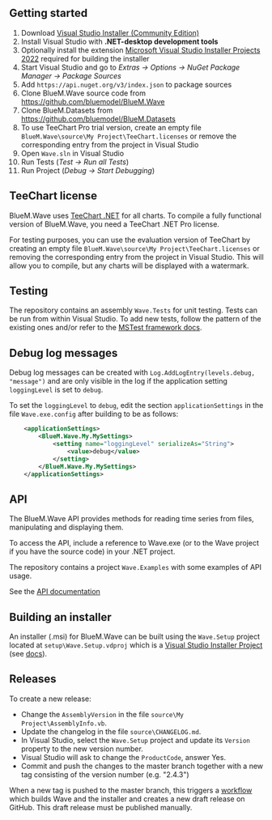 ## Getting started
1. Download [Visual Studio Installer (Community Edition)](https://visualstudio.microsoft.com/de/downloads/)
1. Install Visual Studio with **.NET-desktop development tools**
1. Optionally install the extension [Microsoft Visual Studio Installer Projects 2022](https://marketplace.visualstudio.com/items?itemName=VisualStudioClient.MicrosoftVisualStudio2022InstallerProjects) required for building the installer
1. Start Visual Studio and go to *Extras -> Options -> NuGet Package Manager -> Package Sources*
1. Add `https://api.nuget.org/v3/index.json` to package sources
1. Clone BlueM.Wave source code from https://github.com/bluemodel/BlueM.Wave
1. Clone BlueM.Datasets from https://github.com/bluemodel/BlueM.Datasets
1. To use TeeChart Pro trial version, create an empty file `BlueM.Wave\source\My Project\TeeChart.licenses` or remove the corresponding entry from the project in Visual Studio
1. Open `Wave.sln` in Visual Studio
1. Run Tests (*Test -> Run all Tests*)
1. Run Project (*Debug -> Start Debugging*)

## TeeChart license
BlueM.Wave uses [TeeChart .NET](https://www.steema.com/product/net) for all charts. To compile a fully functional version of BlueM.Wave, you need a TeeChart .NET Pro license.

For testing purposes, you can use the evaluation version of TeeChart by creating an empty file `BlueM.Wave\source\My Project\TeeChart.licenses` or removing the corresponding entry from the project in Visual Studio. This will allow you to compile, but any charts will be displayed with a watermark.

## Testing
The repository contains an assembly `Wave.Tests` for unit testing. Tests can be run from within Visual Studio. To add new tests, follow the pattern of the existing ones and/or refer to the [MSTest framework docs](https://docs.microsoft.com/en-us/visualstudio/test/using-microsoft-visualstudio-testtools-unittesting-members-in-unit-tests?view=vs-2022).

## Debug log messages
Debug log messages can be created with `Log.AddLogEntry(levels.debug, "message")` and are only visible in the log if the application setting `loggingLevel` is set to `debug`.

To set the `loggingLevel` to `debug`, edit the section `applicationSettings` in the file `Wave.exe.config` after building to be as follows:
```xml
    <applicationSettings>
        <BlueM.Wave.My.MySettings>
            <setting name="loggingLevel" serializeAs="String">
                <value>debug</value>
            </setting>
        </BlueM.Wave.My.MySettings>
    </applicationSettings>
```

## API
The BlueM.Wave API provides methods for reading time series from files, manipulating and displaying them.

To access the API, include a reference to Wave.exe (or to the Wave project if you have the source code) in your .NET project.

The repository contains a project `Wave.Examples` with some examples of API usage.

See the [API documentation](../api/index.md)

## Building an installer
An installer (.msi) for BlueM.Wave can be built using the `Wave.Setup` project located at `setup\Wave.Setup.vdproj` which is a [Visual Studio Installer Project](https://marketplace.visualstudio.com/items?itemName=VisualStudioClient.MicrosoftVisualStudio2022InstallerProjects) (see [docs](https://aka.ms/vdproj-docs)).

## Releases
To create a new release:
* Change the `AssemblyVersion` in the file `source\My Project\AssemblyInfo.vb`.
* Update the changelog in the file `source\CHANGELOG.md`.
* In Visual Studio, select the `Wave.Setup` project and update its `Version` property to the new version number.
* Visual Studio will ask to change the `ProductCode`, answer Yes.
* Commit and push the changes to the master branch together with a new tag consisting of the version number (e.g. "2.4.3")

When a new tag is pushed to the master branch, this triggers a [workflow](https://github.com/bluemodel/BlueM.Wave/actions/workflows/release.yml) which builds Wave and the installer and creates a new draft release on GitHub. This draft release must be published manually.
